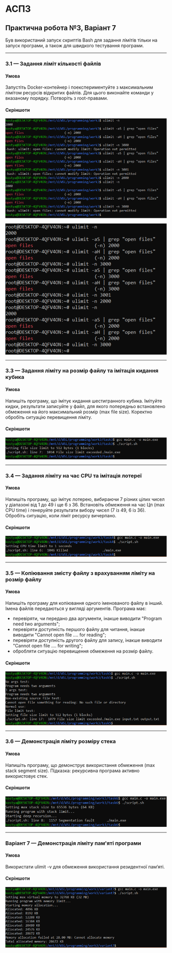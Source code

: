 # АСПЗ

## Практична робота №3, Варіант 7

Був використаний запуск скриптів Bash для задання лімітів тільки на запуск програми, а також для швидкого тестування програми.

---

### 3.1 — Задання ліміт кількості файлів

#### Умова

Запустіть Docker-контейнер і поекспериментуйте з максимальним лімітом ресурсів відкритих файлів. Для цього виконайте команди у вказаному порядку. Потворіть з root-правами.

#### Скріншоти

![without_root](https://github.com/KostyaKindaluk/practice-3/blob/master/task1/screenshot1.png)

![with_root](https://github.com/KostyaKindaluk/practice-3/blob/master/task1/screenshot2.png)

---

### 3.3 — Задання ліміту на розмір файлу та імітація кидання кубика

#### Умова

Напишіть програму, що імітує кидання шестигранного кубика. Імітуйте кидки, результати записуйте у файл, для якого попередньо встановлено обмеження на його максимальний розмір (max file size). Коректно обробіть ситуацію перевищення ліміту.

#### Скріншоти

![screenshot](https://github.com/KostyaKindaluk/practice-3/blob/master/task3/screenshot.png)

---

### 3.4 — Задання ліміту на час CPU та імітація лотереї

#### Умова

Напишіть програму, що імітує лотерею, вибираючи 7 різних цілих чисел у діапазоні від 1 до 49 і ще 6 з 36. Встановіть обмеження на час Цп (max CPU time) і генеруйте результати вибору чисел (7 із 49, 6 із 36). Обробіть ситуацію, коли ліміт ресурсу вичерпано.

#### Скріншоти

![screenshot](https://github.com/KostyaKindaluk/practice-3/blob/master/task4/screenshot.png)

---

### 3.5 — Копіювання змісту файлу з врахуванням ліміту на розмір файлу

#### Умова

Напишіть програму для копіювання одного іменованого файлу в інший. Імена файлів передаються у вигляді аргументів.
Програма має:
- перевіряти, чи передано два аргументи, інакше виводити "Program need two arguments";
- перевіряти доступність першого файлу для читання, інакше виводити "Cannot open file .... for reading";
- перевіряти доступність другого файлу для запису, інакше виводити "Cannot open file .... for writing";
- обробляти ситуацію перевищення обмеження на розмір файлу.

#### Скріншоти

![screenshot](https://github.com/KostyaKindaluk/practice-3/blob/master/task5/screenshot.png)

---

### 3.6 — Демонстрація ліміту розміру стека

#### Умова

Напишіть програму, що демонструє використання обмеження (max stack segment size). Підказка: рекурсивна програма активно використовує стек.

#### Скріншоти

![screenshot](https://github.com/KostyaKindaluk/practice-3/blob/master/task6/screenshot.png)

---

### Варіант 7 — Демонстрація ліміту пам'яті програми

#### Умова

Використати ulimit -v для обмеження використання резидентної пам’яті.

#### Скріншоти

![screenshot](https://github.com/KostyaKindaluk/practice-3/blob/master/variant7/screenshot.png)